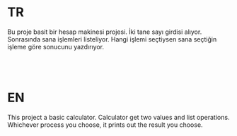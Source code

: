 # TR 
Bu proje basit bir hesap makinesi projesi. İki tane sayı girdisi alıyor. Sonrasında sana işlemleri listeliyor. Hangi işlemi seçtiysen sana seçtiğin işleme göre sonucunu yazdırıyor.
</br>
</br>
</br>
</br>

# EN
This project a basic calculator. Calculator get two values and list operations. Whichever process you choose, it prints out the result you choose.